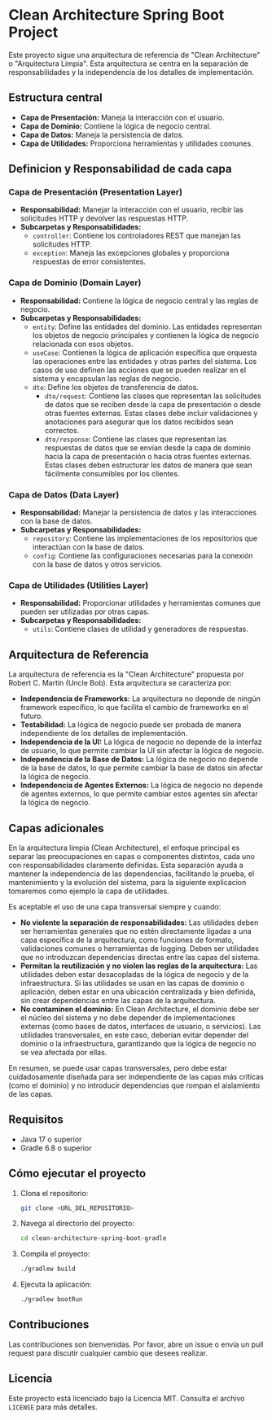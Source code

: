 # Clean Architecture Spring Boot Project

Este proyecto sigue una arquitectura de referencia de "Clean Architecture" o "Arquitectura Limpia". Esta arquitectura se centra en la separación de responsabilidades y la independencia de los detalles de implementación.

## Estructura central

- **Capa de Presentación:** Maneja la interacción con el usuario.
- **Capa de Dominio:** Contiene la lógica de negocio central.
- **Capa de Datos:** Maneja la persistencia de datos.
- **Capa de Utilidades:** Proporciona herramientas y utilidades comunes.

## Definicion y Responsabilidad de cada capa

### Capa de Presentación (Presentation Layer)
- **Responsabilidad:** Manejar la interacción con el usuario, recibir las solicitudes HTTP y devolver las respuestas HTTP.
- **Subcarpetas y Responsabilidades:**
    - `controller`: Contiene los controladores REST que manejan las solicitudes HTTP.
    - `exception`: Maneja las excepciones globales y proporciona respuestas de error consistentes.

### Capa de Dominio (Domain Layer)
- **Responsabilidad:** Contiene la lógica de negocio central y las reglas de negocio.
- **Subcarpetas y Responsabilidades:**
    - `entity`: Define las entidades del dominio. Las entidades representan los objetos de negocio principales y contienen la lógica de negocio relacionada con esos objetos.
    - `useCase`: Contienen la lógica de aplicación específica que orquesta las operaciones entre las entidades y otras partes del sistema. Los casos de uso definen las acciones que se pueden realizar en el sistema y encapsulan las reglas de negocio.
    - `dto`: Define los objetos de transferencia de datos.
      - `dto/request`: Contiene las clases que representan las solicitudes de datos que se reciben desde la capa de presentación o desde otras fuentes externas. Estas clases debe incluir validaciones y anotaciones para asegurar que los datos recibidos sean correctos.
      - `dto/response`: Contiene las clases que representan las respuestas de datos que se envían desde la capa de dominio hacia la capa de presentación o hacia otras fuentes externas. Estas clases deben estructurar los datos de manera que sean fácilmente consumibles por los clientes.


### Capa de Datos (Data Layer)
- **Responsabilidad:** Manejar la persistencia de datos y las interacciones con la base de datos.
- **Subcarpetas y Responsabilidades:**
    - `repository`: Contiene las implementaciones de los repositorios que interactúan con la base de datos.
    - `config`: Contiene las configuraciones necesarias para la conexión con la base de datos y otros servicios.

### Capa de Utilidades (Utilities Layer)
- **Responsabilidad:** Proporcionar utilidades y herramientas comunes que pueden ser utilizadas por otras capas.
- **Subcarpetas y Responsabilidades:**
    - `utils`: Contiene clases de utilidad y generadores de respuestas.

## Arquitectura de Referencia

La arquitectura de referencia es la "Clean Architecture" propuesta por Robert C. Martin (Uncle Bob). Esta arquitectura se caracteriza por:

- **Independencia de Frameworks:** La arquitectura no depende de ningún framework específico, lo que facilita el cambio de frameworks en el futuro.
- **Testabilidad:** La lógica de negocio puede ser probada de manera independiente de los detalles de implementación.
- **Independencia de la UI:** La lógica de negocio no depende de la interfaz de usuario, lo que permite cambiar la UI sin afectar la lógica de negocio.
- **Independencia de la Base de Datos:** La lógica de negocio no depende de la base de datos, lo que permite cambiar la base de datos sin afectar la lógica de negocio.
- **Independencia de Agentes Externos:** La lógica de negocio no depende de agentes externos, lo que permite cambiar estos agentes sin afectar la lógica de negocio.


## Capas adicionales

En la arquitectura limpia (Clean Architecture), el enfoque principal es separar las preocupaciones en capas o componentes distintos, cada uno con responsabilidades claramente definidas. Esta separación ayuda a mantener la independencia de las dependencias, facilitando la prueba, el mantenimiento y la evolución del sistema, para la siguiente explicacion tomaremos como ejemplo la capa de utilidades.

Es aceptable el uso de una capa transversal siempre y cuando:

- **No violente la separación de responsabilidades:** Las utilidades deben ser herramientas generales que no estén directamente ligadas a una capa específica de la arquitectura, como funciones de formato, validaciones comunes o herramientas de logging. Deben ser utilidades que no introduzcan dependencias directas entre las capas del sistema. 
- **Permitan la reutilización y no violen las reglas de la arquitectura:** Las utilidades deben estar desacopladas de la lógica de negocio y de la infraestructura. Si las utilidades se usan en las capas de dominio o aplicación, deben estar en una ubicación centralizada y bien definida, sin crear dependencias entre las capas de la arquitectura.
- **No contaminen el dominio:** En Clean Architecture, el dominio debe ser el núcleo del sistema y no debe depender de implementaciones externas (como bases de datos, interfaces de usuario, o servicios). Las utilidades transversales, en este caso, deberían evitar depender del dominio o la infraestructura, garantizando que la lógica de negocio no se vea afectada por ellas.

En resumen, se puede usar capas transversales, pero debe estar cuidadosamente diseñada para ser independiente de las capas más críticas (como el dominio) y no introducir dependencias que rompan el aislamiento de las capas.

## Requisitos

- Java 17 o superior
- Gradle 6.8 o superior

## Cómo ejecutar el proyecto

1. Clona el repositorio:
    ```sh
    git clone <URL_DEL_REPOSITORIO>
    ```
2. Navega al directorio del proyecto:
    ```sh
    cd clean-architecture-spring-boot-gradle
    ```
3. Compila el proyecto:
    ```sh
    ./gradlew build
    ```
4. Ejecuta la aplicación:
    ```sh
    ./gradlew bootRun
    ```

## Contribuciones

Las contribuciones son bienvenidas. Por favor, abre un issue o envía un pull request para discutir cualquier cambio que desees realizar.

## Licencia

Este proyecto está licenciado bajo la Licencia MIT. Consulta el archivo `LICENSE` para más detalles.